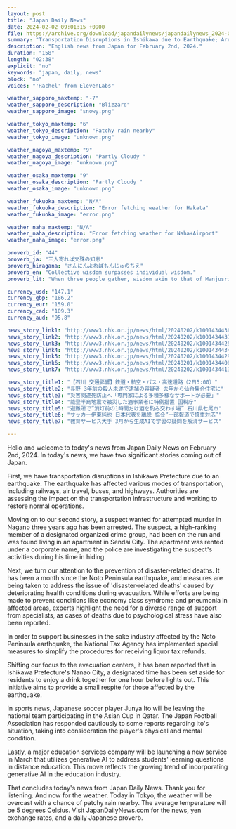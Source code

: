 ```yaml
---
layout: post
title: "Japan Daily News"
date: 2024-02-02 09:01:15 +0900
file: https://archive.org/download/japandailynews/japandailynews_2024-02-02.mp3
summary: "Transportation Disruptions in Ishikawa due to Earthquake; Arrested Suspect in Nagano Attempted Murder Found Living in Sendai Apartment, & more…"
description: "English news from Japan for February 2nd, 2024."
duration: "158"
length: "02:38"
explicit: "no"
keywords: "japan, daily, news"
block: "no"
voices: "'Rachel' from ElevenLabs"

weather_sapporo_maxtemp: "-7"
weather_sapporo_description: "Blizzard"
weather_sapporo_image: "snowy.png"

weather_tokyo_maxtemp: "6"
weather_tokyo_description: "Patchy rain nearby"
weather_tokyo_image: "unknown.png"

weather_nagoya_maxtemp: "9"
weather_nagoya_description: "Partly Cloudy "
weather_nagoya_image: "unknown.png"

weather_osaka_maxtemp: "9"
weather_osaka_description: "Partly Cloudy "
weather_osaka_image: "unknown.png"

weather_fukuoka_maxtemp: "N/A"
weather_fukuoka_description: "Error fetching weather for Hakata"
weather_fukuoka_image: "error.png"

weather_naha_maxtemp: "N/A"
weather_naha_description: "Error fetching weather for Naha+Airport"
weather_naha_image: "error.png"

proverb_id: "44"
proverb_ja: "三人寄れば文殊の知恵"
proverb_hiragana: "さんにんよればもんじゅのちえ"
proverb_en: "Collective wisdom surpasses individual wisdom."
proverb_lit: "When three people gather, wisdom akin to that of Manjusri (Bodhisattva of Wisdom) emerges."

currency_usd: "147.1"
currency_gbp: "186.2"
currency_eur: "159.0"
currency_cad: "109.3"
currency_aud: "95.8"

news_story_link1: "http://www3.nhk.or.jp/news/html/20240202/k10014344361000.html"
news_story_link2: "http://www3.nhk.or.jp/news/html/20240202/k10014344311000.html"
news_story_link3: "http://www3.nhk.or.jp/news/html/20240202/k10014344251000.html"
news_story_link4: "http://www3.nhk.or.jp/news/html/20240202/k10014344341000.html"
news_story_link5: "http://www3.nhk.or.jp/news/html/20240202/k10014344291000.html"
news_story_link6: "http://www3.nhk.or.jp/news/html/20240201/k10014344081000.html"
news_story_link7: "http://www3.nhk.or.jp/news/html/20240202/k10014344131000.html"

news_story_title1: "【石川 交通影響】鉄道・航空・バス・高速道路（2日5:00）"
news_story_title2: "長野 3年前の殺人未遂で逮捕の容疑者 去年から仙台集合住宅に"
news_story_title3: "災害関連死防止へ「専門家による多種多様なサポートが必要」"
news_story_title4: "能登半島地震で被災した酒事業者に特例措置 国税庁"
news_story_title5: "避難所で“消灯前の1時間だけ酒を酌み交わす場” 石川県七尾市"
news_story_title6: "サッカー伊東純也 日本代表を離脱 協会“一部報道で慎重対応”"
news_story_title7: "教育サービス大手 3月から生成AIで学習の疑問を解消サービス"

---
```


Hello and welcome to today's news from Japan Daily News on February 2nd, 2024. In today's news, we have two significant stories coming out of Japan.

First, we have transportation disruptions in Ishikawa Prefecture due to an earthquake. The earthquake has affected various modes of transportation, including railways, air travel, buses, and highways. Authorities are assessing the impact on the transportation infrastructure and working to restore normal operations.

Moving on to our second story, a suspect wanted for attempted murder in Nagano three years ago has been arrested. The suspect, a high-ranking member of a designated organized crime group, had been on the run and was found living in an apartment in Sendai City. The apartment was rented under a corporate name, and the police are investigating the suspect's activities during his time in hiding.

Next, we turn our attention to the prevention of disaster-related deaths. It has been a month since the Noto Peninsula earthquake, and measures are being taken to address the issue of 'disaster-related deaths' caused by deteriorating health conditions during evacuation. While efforts are being made to prevent conditions like economy class syndrome and pneumonia in affected areas, experts highlight the need for a diverse range of support from specialists, as cases of deaths due to psychological stress have also been reported.

In order to support businesses in the sake industry affected by the Noto Peninsula earthquake, the National Tax Agency has implemented special measures to simplify the procedures for receiving liquor tax refunds.

Shifting our focus to the evacuation centers, it has been reported that in Ishikawa Prefecture's Nanao City, a designated time has been set aside for residents to enjoy a drink together for one hour before lights out. This initiative aims to provide a small respite for those affected by the earthquake.

In sports news, Japanese soccer player Junya Ito will be leaving the national team participating in the Asian Cup in Qatar. The Japan Football Association has responded cautiously to some reports regarding Ito's situation, taking into consideration the player's physical and mental condition.

Lastly, a major education services company will be launching a new service in March that utilizes generative AI to address students' learning questions in distance education. This move reflects the growing trend of incorporating generative AI in the education industry.

That concludes today's news from Japan Daily News. Thank you for listening. And now for the weather. Today in Tokyo, the weather will be overcast with a chance of patchy rain nearby. The average temperature will be 5 degrees Celsius.  Visit JapanDailyNews.com for the news, yen exchange rates, and a daily Japanese proverb.
